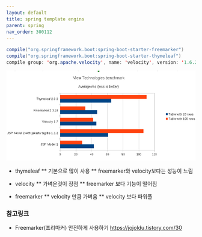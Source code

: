 ```yaml
---
layout: default
title: spring template engins
parent: spring
nav_order: 300112
---
```


```java
compile("org.springframework.boot:spring-boot-starter-freemarker")
compile("org.springframework.boot:spring-boot-starter-thymeleaf")
compile group: 'org.apache.velocity', name: 'velocity', version: '1.6.2'
```
![](/docs/attach/spring-template-engins.png)

* thymeleaf
  ** 기본으로 많이 사용
  ** freemarker와 velocity보다는 성능이 느림

* velocity
  ** 가벼운것이 장점
  ** freemarker 보다 기능이 떨어짐

* freemarker
  ** velocity 만큼 가벼움
  ** velocity 보다 파워풀

### 참고링크
* Freemarker(프리마커) 안전하게 사용하기 <https://jojoldu.tistory.com/30>

